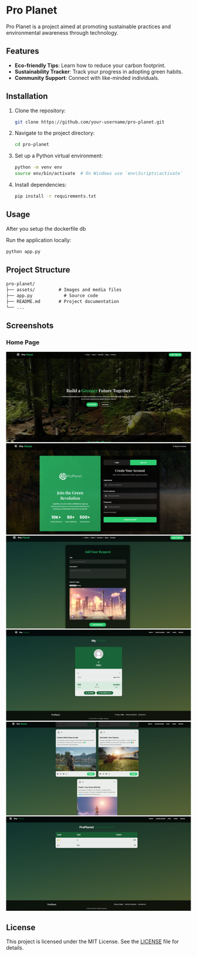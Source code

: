 # Pro Planet

Pro Planet is a project aimed at promoting sustainable practices and environmental awareness through technology.

## Features
- **Eco-friendly Tips**: Learn how to reduce your carbon footprint.
- **Sustainability Tracker**: Track your progress in adopting green habits.
- **Community Support**: Connect with like-minded individuals.

## Installation
1. Clone the repository:
    ```bash
    git clone https://github.com/your-username/pro-planet.git
    ```
2. Navigate to the project directory:
    ```bash
    cd pro-planet
    ```
3. Set up a Python virtual environment:
    ```bash
    python -m venv env
    source env/bin/activate  # On Windows use `env\Scripts\activate`
    ```

4. Install dependencies:
    ```bash
    pip install -r requirements.txt
    ```

## Usage
After you setup the dockerfile db

Run the application locally:
```bash
python app.py
```

## Project Structure
```
pro-planet/
├── assets/         # Images and media files
├── app.py            # Source code
├── README.md       # Project documentation
└── ...   
```

## Screenshots
### Home Page
![Home Page](assets/1.png)
![Home Page](assets/2.png)
![Home Page](assets/3.png)
![Home Page](assets/4.png)
![Home Page](assets/5.png)
![Home Page](assets/6.png)

## License
This project is licensed under the MIT License. See the [LICENSE](LICENSE) file for details.

